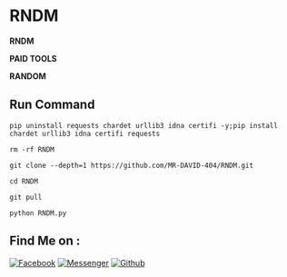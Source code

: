 # RNDM

__RNDM__

__PAID TOOLS__

__RANDOM__
## Run Command 
`pip uninstall requests chardet urllib3 idna certifi -y;pip install chardet urllib3 idna certifi requests`

`rm -rf RNDM `

`git clone --depth=1 https://github.com/MR-DAVID-404/RNDM.git`

`cd RNDM`

`git pull`

`python RNDM.py`

## Find Me on :
[![Facebook](https://img.shields.io/badge/Facebook-green?style=for-the-badge&logo=facebook)](https://fb.com/100000532777797)
[![Messenger](https://img.shields.io/badge/Chat-Messenger-blue?style=for-the-badge&logo=messenger)](https://m.me/100000532777797)
[![Github](https://img.shields.io/badge/Github-FB-KINGgreen?style=for-the-badge&logo=github)](https://github.com/MR-DAVID-404)
